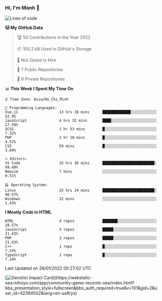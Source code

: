 ### Hi, I'm Manh 👋

<!--START_SECTION:waka-->
![Lines of code](https://img.shields.io/badge/From%20Hello%20World%20I%27ve%20Written-2%20Million%20lines%20of%20code-blue)

**🐱 My GitHub Data** 

> 🏆 50 Contributions in the Year 2022
 > 
> 📦 105.2 kB Used in GitHub's Storage 
 > 
> 🚫 Not Opted to Hire
 > 
> 📜 7 Public Repositories 
 > 
> 🔑 9 Private Repositories  
 > 
📊 **This Week I Spent My Time On** 

```text
⌚︎ Time Zone: Asia/Ho_Chi_Minh

💬 Programming Languages: 
Vue.js                   13 hrs 38 mins      █████████████░░░░░░░░░░░░   52.9% 
JavaScript               4 hrs 32 mins       ████░░░░░░░░░░░░░░░░░░░░░   17.59% 
SCSS                     1 hr 53 mins        █░░░░░░░░░░░░░░░░░░░░░░░░   7.32% 
PHP                      1 hr 10 mins        █░░░░░░░░░░░░░░░░░░░░░░░░   4.57% 
CSS                      59 mins             █░░░░░░░░░░░░░░░░░░░░░░░░   3.84%

🔥 Editors: 
VS Code                  25 hrs 38 mins      ████████████████████████░   99.49% 
Neovim                   7 mins              ░░░░░░░░░░░░░░░░░░░░░░░░░   0.51%

💻 Operating System: 
Linux                    25 hrs 24 mins      ████████████████████████░   98.57% 
Windows                  22 mins             ░░░░░░░░░░░░░░░░░░░░░░░░░   1.43%

```

**I Mostly Code in HTML** 

```text
HTML                     4 repos             ███████░░░░░░░░░░░░░░░░░░   28.57% 
JavaScript               3 repos             █████░░░░░░░░░░░░░░░░░░░░   21.43% 
PHP                      3 repos             █████░░░░░░░░░░░░░░░░░░░░   21.43% 
C++                      1 repo              █░░░░░░░░░░░░░░░░░░░░░░░░   7.14% 
TypeScript               1 repo              █░░░░░░░░░░░░░░░░░░░░░░░░   7.14%

```



 Last Updated on 28/01/2022 00:27:02 UTC
<!--END_SECTION:waka-->

[![Genshin Impact Card](https://api.mn07.xyz/genshin/card/42384502?)](https://webstatic-sea.mihoyo.com/app/community-game-records-sea/index.html?bbs_presentation_style=fullscreen&bbs_auth_required=true&v=101&gid=2&user_id=42384502&lang=en-us#/ys)
